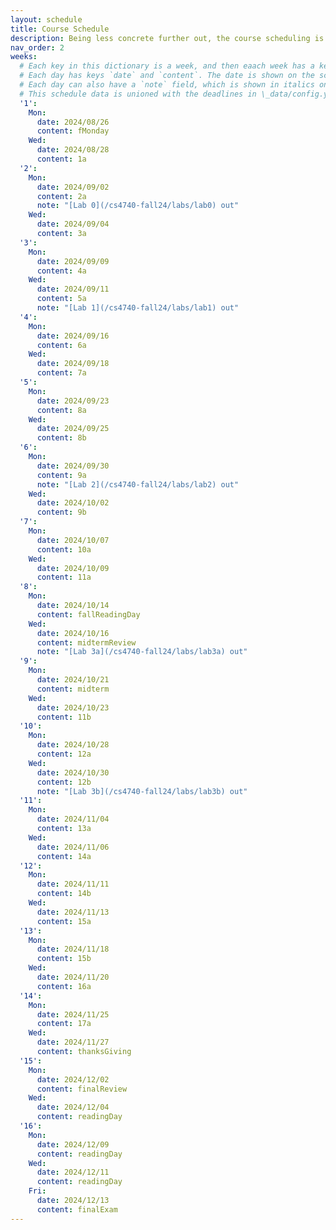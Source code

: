 ```yaml
---
layout: schedule
title: Course Schedule 
description: Being less concrete further out, the course scheduling is tentative and subject to changes.
nav_order: 2
weeks:
  # Each key in this dictionary is a week, and then eaach week has a key in [Mon, Tue, Wed, Thu, Fri].
  # Each day has keys `date` and `content`. The date is shown on the schedule, and `content` is a key into the yml file in \_data/modules.yml. `content` may be an array.
  # Each day can also have a `note` field, which is shown in italics on the calendar.
  # This schedule data is unioned with the deadlines in \_data/config.yml
  '1':
    Mon:
      date: 2024/08/26
      content: fMonday
    Wed:
      date: 2024/08/28
      content: 1a
  '2':
    Mon:
      date: 2024/09/02
      content: 2a
      note: "[Lab 0](/cs4740-fall24/labs/lab0) out"
    Wed:
      date: 2024/09/04
      content: 3a
  '3':
    Mon:
      date: 2024/09/09
      content: 4a
    Wed:
      date: 2024/09/11
      content: 5a
      note: "[Lab 1](/cs4740-fall24/labs/lab1) out"
  '4':
    Mon:
      date: 2024/09/16
      content: 6a
    Wed:
      date: 2024/09/18
      content: 7a
  '5':
    Mon:
      date: 2024/09/23
      content: 8a
    Wed:
      date: 2024/09/25
      content: 8b
  '6':
    Mon:
      date: 2024/09/30
      content: 9a
      note: "[Lab 2](/cs4740-fall24/labs/lab2) out"
    Wed:
      date: 2024/10/02
      content: 9b
  '7':
    Mon:
      date: 2024/10/07
      content: 10a
    Wed:
      date: 2024/10/09
      content: 11a
  '8':
    Mon:
      date: 2024/10/14
      content: fallReadingDay
    Wed:
      date: 2024/10/16
      content: midtermReview
      note: "[Lab 3a](/cs4740-fall24/labs/lab3a) out"
  '9':
    Mon:
      date: 2024/10/21
      content: midterm
    Wed:
      date: 2024/10/23
      content: 11b
  '10':
    Mon:
      date: 2024/10/28
      content: 12a
    Wed:
      date: 2024/10/30
      content: 12b
      note: "[Lab 3b](/cs4740-fall24/labs/lab3b) out"
  '11':
    Mon:
      date: 2024/11/04
      content: 13a
    Wed:
      date: 2024/11/06
      content: 14a
  '12':
    Mon:
      date: 2024/11/11
      content: 14b
    Wed:
      date: 2024/11/13
      content: 15a
  '13':
    Mon:
      date: 2024/11/18
      content: 15b
    Wed:
      date: 2024/11/20
      content: 16a
  '14':
    Mon:
      date: 2024/11/25
      content: 17a
    Wed:
      date: 2024/11/27
      content: thanksGiving
  '15':
    Mon:
      date: 2024/12/02
      content: finalReview
    Wed:
      date: 2024/12/04
      content: readingDay
  '16':
    Mon:
      date: 2024/12/09
      content: readingDay
    Wed:
      date: 2024/12/11
      content: readingDay
    Fri:
      date: 2024/12/13
      content: finalExam
---
```


